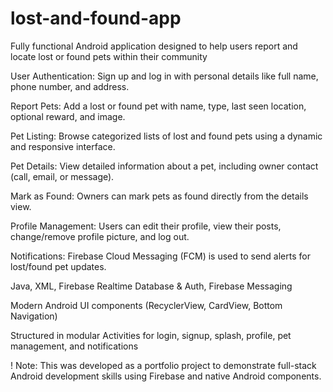 # lost-and-found-app
Fully functional Android application designed to help users report and locate lost or found pets within their community

User Authentication: Sign up and log in with personal details like full name, phone number, and address.

Report Pets: Add a lost or found pet with name, type, last seen location, optional reward, and image.

Pet Listing: Browse categorized lists of lost and found pets using a dynamic and responsive interface.

Pet Details: View detailed information about a pet, including owner contact (call, email, or message).

Mark as Found: Owners can mark pets as found directly from the details view.

Profile Management: Users can edit their profile, view their posts, change/remove profile picture, and log out.

Notifications: Firebase Cloud Messaging (FCM) is used to send alerts for lost/found pet updates.

Java, XML, Firebase Realtime Database & Auth, Firebase Messaging

Modern Android UI components (RecyclerView, CardView, Bottom Navigation)

Structured in modular Activities for login, signup, splash, profile, pet management, and notifications



! Note: This was developed as a portfolio project to demonstrate full-stack Android development skills using Firebase and native Android components.
